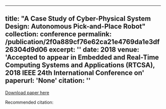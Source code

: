 
---
title: "A Case Study of Cyber-Physical System Design: Autonomous Pick-and-Place Robot"
collection: conference
permalink: /publication/2f0a889cf76e62ca21e4769da1e3df26304d9d06
excerpt: ''
date: 2018
venue: 'Accepted to appear in Embedded and Real-Time Computing Systems and Applications (RTCSA), 2018 IEEE 24th International Conference on'
paperurl: 'None'
citation: ''
---


[Download paper here](None)

Recommended citation: 
